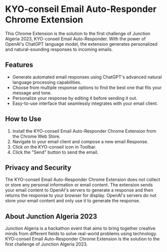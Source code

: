 # KYO-conseil Email Auto-Responder Chrome Extension

This Chrome Extension is the solution to the first challenge of Junction Algeria 2023, KYO-conseil Email Auto-Responder. With the power of OpenAI's ChatGPT language model, the extension generates personalized and natural-sounding responses to incoming emails.

## Features

- Generate automated email responses using ChatGPT's advanced natural language processing capabilities.
- Choose from multiple response options to find the best one that fits your message and tone.
- Personalize your response by editing it before sending it out.
- Easy-to-use interface that seamlessly integrates with your email client.

## How to Use

1. Install the KYO-conseil Email Auto-Responder Chrome Extension from the Chrome Web Store.
2. Navigate to your email client and compose a new email Response.
3. Click on the KYO-conseil icon in Toolbar.
4. Click the "Send" button to send the email.

## Privacy and Security

The KYO-conseil Email Auto-Responder Chrome Extension does not collect or store any personal information or email content. The extension sends your email content to OpenAI's servers to generate a response and then returns the response to your browser for display. OpenAI's servers do not store your email content and only use it to generate the response.

## About Junction Algeria 2023

Junction Algeria is a hackathon event that aims to bring together creative minds from different fields to solve real-world problems using technology. KYO-conseil Email Auto-Responder Chrome Extension is the solution to the first challenge of Junction Algeria 2023.
